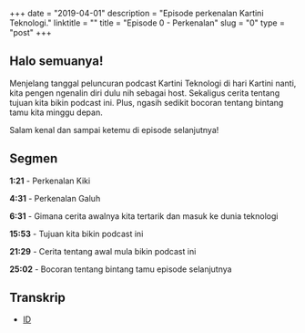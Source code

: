 +++
date = "2019-04-01"
description = "Episode perkenalan Kartini Teknologi."
linktitle = ""
title = "Episode 0 - Perkenalan"
slug = "0"
type = "post"
+++

## Halo semuanya!
Menjelang tanggal peluncuran podcast Kartini Teknologi di hari Kartini nanti, kita pengen ngenalin diri dulu nih sebagai host. Sekaligus cerita tentang tujuan kita bikin podcast ini. Plus, ngasih sedikit bocoran tentang bintang tamu kita minggu depan.

Salam kenal dan sampai ketemu di episode selanjutnya!

<script src="https://www.buzzsprout.com/273859.js?player=small" type="text/javascript" charset="utf-8"></script>

## Segmen
**1:21** - Perkenalan Kiki

**4:31** - Perkenalan Galuh

**6:31** - Gimana cerita awalnya kita tertarik dan masuk ke dunia teknologi

**15:53** - Tujuan kita bikin podcast ini

**21:29** - Cerita tentang awal mula bikin podcast ini

**25:02** - Bocoran tentang bintang tamu episode selanjutnya

## Transkrip
- [ID](transcript)